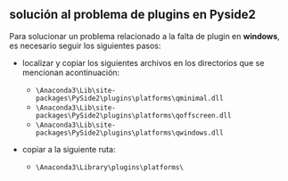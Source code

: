 ## solución al problema de plugins en Pyside2

Para solucionar un problema relacionado a la falta de plugin en __windows__, es necesario seguir los siguientes pasos:

* localizar y copiar los siguientes archivos en los directorios que se mencionan acontinuación:

    * `\Anaconda3\Lib\site-packages\PySide2\plugins\platforms\qminimal.dll`
    * `\Anaconda3\Lib\site-packages\PySide2\plugins\platforms\qoffscreen.dll`
    * `\Anaconda3\Lib\site-packages\PySide2\plugins\platforms\qwindows.dll`

* copiar a la siguiente ruta:
  * `\Anaconda3\Library\plugins\platforms\`
